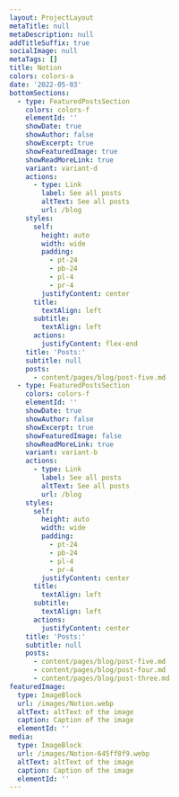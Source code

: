 ```yaml
---
layout: ProjectLayout
metaTitle: null
metaDescription: null
addTitleSuffix: true
socialImage: null
metaTags: []
title: Notion
colors: colors-a
date: '2022-05-03'
bottomSections:
  - type: FeaturedPostsSection
    colors: colors-f
    elementId: ''
    showDate: true
    showAuthor: false
    showExcerpt: true
    showFeaturedImage: true
    showReadMoreLink: true
    variant: variant-d
    actions:
      - type: Link
        label: See all posts
        altText: See all posts
        url: /blog
    styles:
      self:
        height: auto
        width: wide
        padding:
          - pt-24
          - pb-24
          - pl-4
          - pr-4
        justifyContent: center
      title:
        textAlign: left
      subtitle:
        textAlign: left
      actions:
        justifyContent: flex-end
    title: 'Posts:'
    subtitle: null
    posts:
      - content/pages/blog/post-five.md
  - type: FeaturedPostsSection
    colors: colors-f
    elementId: ''
    showDate: true
    showAuthor: false
    showExcerpt: true
    showFeaturedImage: false
    showReadMoreLink: true
    variant: variant-b
    actions:
      - type: Link
        label: See all posts
        altText: See all posts
        url: /blog
    styles:
      self:
        height: auto
        width: wide
        padding:
          - pt-24
          - pb-24
          - pl-4
          - pr-4
        justifyContent: center
      title:
        textAlign: left
      subtitle:
        textAlign: left
      actions:
        justifyContent: center
    title: 'Posts:'
    subtitle: null
    posts:
      - content/pages/blog/post-five.md
      - content/pages/blog/post-four.md
      - content/pages/blog/post-three.md
featuredImage:
  type: ImageBlock
  url: /images/Notion.webp
  altText: altText of the image
  caption: Caption of the image
  elementId: ''
media:
  type: ImageBlock
  url: /images/Notion-645ff8f9.webp
  altText: altText of the image
  caption: Caption of the image
  elementId: ''
---
```

